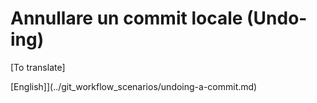 # Annullare un commit locale (Undo-ing)

[To translate]

[English]](../git_workflow_scenarios/undoing-a-commit.md)